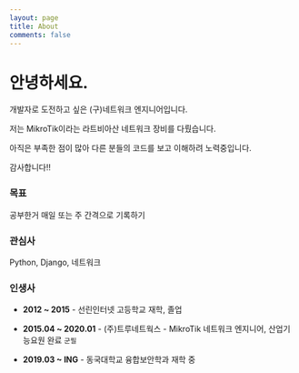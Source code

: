```yaml
---
layout: page
title: About
comments: false
---
```



안녕하세요.
======

개발자로 도전하고 싶은 (구)네트워크 엔지니어입니다.

저는 MikroTik이라는 라트비아산 네트워크 장비를 다뤘습니다.

아직은 부족한 점이 많아 다른 분들의 코드를 보고 이해하려 노력중입니다.

감사합니다!!

### 목표
공부한거 매일 또는 주 간격으로 기록하기

### 관심사
Python, Django, 네트워크

### 인생사
- __2012 ~ 2015__ - 선린인터넷 고등학교 재학, 졸업

- __2015.04 ~ 2020.01__ - (주)트루네트웍스 - MikroTik 네트워크 엔지니어, 산업기능요원 완료 `군필`

- __2019.03 ~ ING__ - 동국대학교 융합보안학과 재학 중
